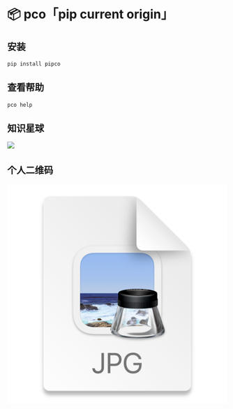 # 📦 pco「pip current origin」

## 安装

```bash
pip install pipco
```

## 查看帮助

```bash
pco help
```


## 知识星球

![](https://bornforthis.cn/zsxq.jpg)

## 个人二维码

![img.png](./images/img.png)